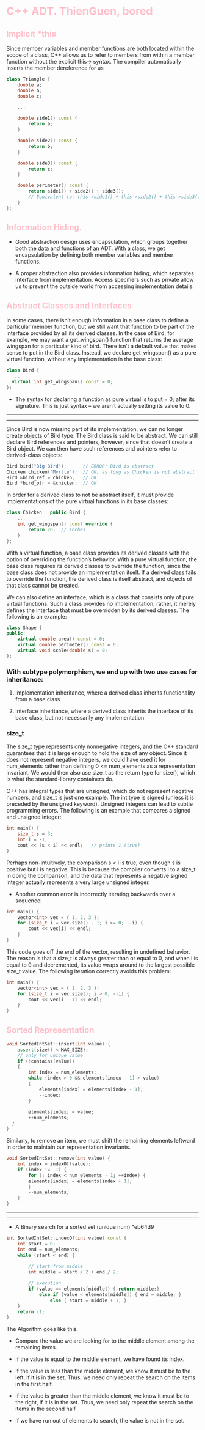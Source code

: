 # <span style="color:pink">C++ ADT. ThienGuen, bored</span>

## <span style="color:pink">Implicit *this</span>

Since member variables and member functions are both located within the scope of a class, C++ allows us to refer to members from within a member function without the explicit this-> syntax. The compiler automatically inserts the member dereference for us

```c++
class Triangle {
    double a;
    double b;
    double c;

    ...

    double side1() const {
        return a;
    }

    double side2() const {
        return b;
    }

    double side3() const {
        return c;
    }

    double perimeter() const {
        return side1() + side2() + side3();
        // Equivalent to: this->side1() + this->side2() + this->side3()
    }
};
```

## <span style="color:pink">Information Hiding.</span>

- Good abstraction design uses encapsulation, which groups together both the data and functions of an ADT. With a class, we get encapsulation by defining both member variables and member functions.

- A proper abstraction also provides information hiding, which separates interface from implementation. Access specifiers such as private allow us to prevent the outside world from accessing implementation details.

## <span style="color:pink">Abstract Classes and Interfaces</span>

In some cases, there isn’t enough information in a base class to define a particular member function, but we still want that function to be part of the interface provided by all its derived classes. In the case of Bird, for example, we may want a get_wingspan() function that returns the average wingspan for a particular kind of bird. There isn’t a default value that makes sense to put in the Bird class. Instead, we declare get_wingspan() as a pure virtual function, without any implementation in the base class:

```c++
class Bird {
  ...
  virtual int get_wingspan() const = 0;
};
```

- The syntax for declaring a function as pure virtual is to put = 0; after its signature. This is just syntax – we aren’t actually setting its value to 0.

---
---

Since Bird is now missing part of its implementation, we can no longer create objects of Bird type. The Bird class is said to be abstract. We can still declare Bird references and pointers, however, since that doesn’t create a Bird object. We can then have such references and pointers refer to derived-class objects:

```c++
Bird bird("Big Bird");      // ERROR: Bird is abstract
Chicken chicken("Myrtle");  // OK, as long as Chicken is not abstract
Bird &bird_ref = chicken;   // OK
Bird *bird_ptr = &chicken;  // OK
```

In order for a derived class to not be abstract itself, it must provide implementations of the pure virtual functions in its base classes:

```c++
class Chicken : public Bird {
    ...
    int get_wingspan() const override {
        return 20;  // inches
    }
};
```

With a virtual function, a base class provides its derived classes with the option of overriding the function’s behavior. With a pure virtual function, the base class requires its derived classes to override the function, since the base class does not provide an implementation itself. If a derived class fails to override the function, the derived class is itself abstract, and objects of that class cannot be created.

We can also define an interface, which is a class that consists only of pure virtual functions. Such a class provides no implementation; rather, it merely defines the interface that must be overridden by its derived classes. The following is an example:

```c++
class Shape {
public:
    virtual double area() const = 0;
    virtual double perimeter() const = 0;
    virtual void scale(double s) = 0;
};
```

### With subtype polymorphism, we end up with two use cases for inheritance:

1. Implementation inheritance, where a derived class inherits functionality from a base class

2. Interface inheritance, where a derived class inherits the interface of its base class, but not necessarily any implementation

### size_t

The size_t type represents only nonnegative integers, and the C++ standard guarantees that it is large enough to hold the size of any object. Since it does not represent negative integers, we could have used it for num_elements rather than defining 0 <= num_elements as a representation invariant. We would then also use size_t as the return type for size(), which is what the standard-library containers do.

C++ has integral types that are unsigned, which do not represent negative numbers, and size_t is just one example. The int type is signed (unless it is preceded by the unsigned keyword). Unsigned integers can lead to subtle programming errors. The following is an example that compares a signed and unsigned integer:

```c++
int main() {
    size_t s = 3;
    int i = -1;
    cout << (s < i) << endl;   // prints 1 (true)
}
```

Perhaps non-intuitively, the comparison s < i is true, even though s is positive but i is negative. This is because the compiler converts i to a size_t in doing the comparison, and the data that represents a negative signed integer actually represents a very large unsigned integer.

 - Another common error is incorrectly iterating backwards over a sequence:

```c++
int main() {
    vector<int> vec = { 1, 2, 3 };
    for (size_t i = vec.size() - 1; i >= 0; --i) {
        cout << vec[i] << endl;
    }
}
```

This code goes off the end of the vector, resulting in undefined behavior. The reason is that a size_t is always greater than or equal to 0, and when i is equal to 0 and decremented, its value wraps around to the largest possible size_t value. The following iteration correctly avoids this problem:

```c++
int main() {
    vector<int> vec = { 1, 2, 3 };
    for (size_t i = vec.size(); i > 0; --i) {
        cout << vec[i - 1] << endl;
    }
}
```

## <span style="color:pink">Sorted Representation</span>

```c++
void SortedIntSet::insert(int value) {
    assert(size() < MAX_SIZE);
    // only for unique value
    if (!contains(value))
    {
        int index = num_elements;
        while (index > 0 && elements[index - 1] > value) 
        {
            elements[index] = elements[index - 1];
            --index;
        }

        elements[index] = value;
        ++num_elements;
  }
}
```

Similarly, to remove an item, we must shift the remaining elements leftward in order to maintain our representation invariants.

```c++
void SortedIntSet::remove(int value) {
    int index = indexOf(value);
    if (index != -1) {
        for (; index < num_elements - 1; ++index) {
        elements[index] = elements[index + 1];
        }
        --num_elements;
    }
}
```

---
---
- A Binary search for a sorted set (unique num) ^eb64d9

```c++
int SortedIntSet::indexOf(int value) const {
    int start = 0;
    int end = num_elements;
    while (start < end) {
        
        // start from middle
        int middle = start / 2 + end / 2;

        // execution
        if (value == elements[middle]) { return middle;} 
            else if (value < elements[middle]) { end = middle; }
                else { start = middle + 1; }
    }
    return -1;
}
```

The Algorithm goes like this.

- Compare the value we are looking for to the middle element among the remaining items.

- If the value is equal to the middle element, we have found its index.

- If the value is less than the middle element, we know it must be to the left, if it is in the set. Thus, we need only repeat the search on the items in the first half.

- If the value is greater than the middle element, we know it must be to the right, if it is in the set. Thus, we need only repeat the search on the items in the second half.

- If we have run out of elements to search, the value is not in the set.